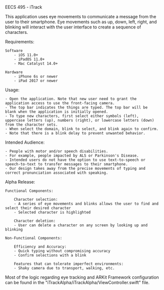 EECS 495 - iTrack

This application uses eye movements to communicate a message from the user to their smartphone. Eye movements such as up, down, left, right, and blinking will interact with the user interface to create a sequence of characters.

Requirements:

    Software
        - iOS 11.0+
        - iPadOS 11.0+
        - Mac Catalyst 14.0+

    Hardware
        - iPhone 6s or newer
        - iPad 2017 or newer

Usage:

    - Open the application. Note that new user need to grant the application access to use the front-facing camera.
    - The top bar indicates the things are typed. The top bar will be blank when the application is initially opened.
    - To type new characters, first select either symbols (left), uppercase letters (up), numbers (right), or lowercase letters (down) from the character sets.
    - When select the domain, blink to select, and blink again to confirm.
    - Note that there is a blink delay to prevent unwanted behavior.

Intended Audience:

    - People with motor and/or speech disabilities.
    - For example, people impacted by ALS or Parkinson's Disease.
    - Intended users do not have the option to use text-to-speech or speech-to-text to transfer messages to their smartphone.
    - Our design takes away from the precise movements of typing and correct pronunciation associated with speaking.

Alpha Release:

    Functional Components:

        Character selection:
        - A series of eye movements and blinks allows the user to find and select their desired character
        - Selected character is highlighted

        Character deletion:
        - User can delete a character on any screen by looking up and blinking

    Non-Functional Components:

        Efficiency and Accuracy:
        - Quick typing without compromising accuracy
        - Confirm selections with a blink

        Features that can tolerate imperfect environments:
        - Shaky camera due to transport, walking, etc.

Most of the logic regarding eye tracking and ARKit Framework configuration can be found in the "iTrackAlpha/iTrackAlpha/ViewController.swift" file.
